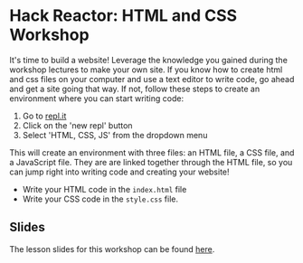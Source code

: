 # Hack Reactor: HTML and CSS Workshop

It's time to build a website! Leverage the knowledge you gained during the workshop lectures to make your own site. If you know how to create html and css files on your computer and use a text editor to write code, go ahead and get a site going that way. If not, follow these steps to create an environment where you can start writing code:

1. Go to [repl.it](https://repl.it)
2. Click on the 'new repl' button
3. Select 'HTML, CSS, JS' from the dropdown menu

This will create an environment with three files: an HTML file, a CSS file, and a JavaScript file. They are are linked together through the HTML file, so you can jump right into writing code and creating your website! 

- Write your HTML code in the `index.html` file
- Write your CSS code in the `style.css` file.

## Slides

The lesson slides for this workshop can be found [here](https://docs.google.com/presentation/d/e/2PACX-1vQMV_7SdB1wNDdd-LirrNSv-K5AsQWO1eLFTnNWNIJlAVHS-cz7ffztwr8hFL8cgL6o0XQiUnghZrgB/pub?start=false).